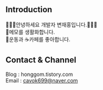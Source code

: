 ## Introduction
🙋🏻‍♂️안녕하세요 개발자 변재홍입니다.🙋🏻‍♂️<br>
📄메모를 생활화합니다.<br>
💪운동과 ☕️카페를 좋아합니다.

## Contact & Channel
Blog : honggom.tistory.com<br>
Email : cavok699@naver.com


